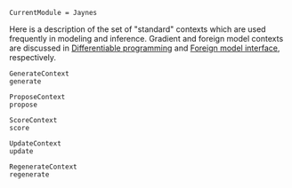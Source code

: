 ```@meta
CurrentModule = Jaynes
```

Here is a description of the set of "standard" contexts which are used frequently in modeling and inference. Gradient and foreign model contexts are discussed in [Differentiable programming](diff_prog.md) and [Foreign model interface](fmi.md), respectively.

```@docs
GenerateContext
generate
```

```@docs
ProposeContext
propose
```

```@docs
ScoreContext
score
```

```@docs
UpdateContext
update
```

```@docs
RegenerateContext
regenerate
```

